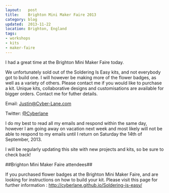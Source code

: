 ```yaml
---
layout:   post
title:    Brighton Mini Maker Faire 2013
category: blog
updated:  2013-11-22
location: Brighton, England
tags:
- workshops
- kits
- maker-faire
---
```

I had a great time at the Brighton Mini Maker Faire today.

We unfortunately sold out of the Soldering Is Easy kits, and not everybody got to build one. I will however be making more of the flower badges, as well as a variety of others. Please contact me if you would like to purchase a kit. Unique kits, collaborative designs and customisations are available for bigger orders. Contact me for futher details.

Email: <Justin@Cyber-Lane.com>

Twitter: [@Cyberlane](http://twitter.com/Cyberlane)

I do my best to read all my emails and respond within the same day, however I am going away on vacation next week and most likely will not be able to respond to my emails until I return on Saturday the 14th of September, 2013.

I will be regularly updating this site with new projects and kits, so be sure to check back!

##Brighton Mini Maker Faire attendees##

If you purchased flower badges at the Brighton Mini Maker Faire, and are looking for instructions on how to build your kit. Please visit this page for further information :
<http://cyberlane.github.io/Soldering-is-easy/>